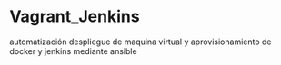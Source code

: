 # Vagrant_Jenkins
automatización despliegue de maquina virtual y aprovisionamiento de docker y  jenkins mediante ansible
